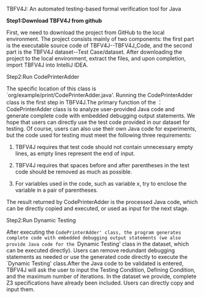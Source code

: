 
TBFV4J: An automated testing-based formal verification tool for
Java

**Step1:Download TBFV4J from github**

First, we need to download the project from GitHub to the local environment. The project consists mainly of two components: the first part is the executable source code of TBFV4J--TBFV4J_Code, and the second part is the TBFV4J dataset--Test Case/dataset. After downloading the project to the local environment, extract the files, and upon completion, import TBFV4J into IntelliJ IDEA.

Step2:Run CodePrinterAdder

The specific location of this class is `org/example/print/CodePrinterAdder.java'. Running the CodePrinterAdder class is the first step in TBFV4J.The primary function of the ：CodePrinterAdder class is to analyze user-provided Java code and generate complete code with embedded debugging output statements. We hope that users can directly use the test code provided in our dataset for testing. Of course, users can also use their own Java code for experiments, but the code used for testing must meet the following three requirements:

1. TBFV4J requires that test code should not contain unnecessary empty lines, as empty lines represent the end of input.

2. TBFV4J requires that spaces before and after parentheses in the test code should be removed as much as possible.

3. For variables used in the code, such as variable x, try to enclose the variable in a pair of parentheses.

The result returned by CodePrinterAdder is the processed Java code, which can be directly copied and executed, or used as input for the next stage.

Step2:Run Dynamic Testing

After executing the `CodePrinterAdder' class, the program generates complete code with embedded debugging output statements (we also provide Java code for the `Dynamic Testing' class in the dataset, which can be executed directly).  Users can remove redundant debugging statements as needed or use the generated code directly to execute the `Dynamic Testing' class.After the Java code to be validated is entered, TBFV4J will ask the user to input the Testing Condition, Defining Condition, and the maximum number of iterations. In the dataset we provide, complete Z3 specifications have already been included. Users can directly copy and input them.
